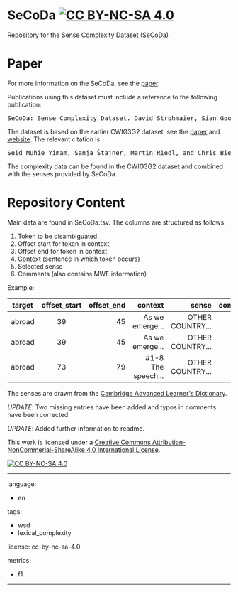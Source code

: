 # SeCoDa [![CC BY-NC-SA 4.0][cc-by-nc-sa-shield]][cc-by-nc-sa]

Repository for the Sense Complexity Dataset (SeCoDa)


# Paper

For more information on the SeCoDa, see the [paper](http://www.lrec-conf.org/proceedings/lrec2020/pdf/2020.lrec-1.730.pdf).

Publications using this dataset must include a reference to the following publication:

<pre>
SeCoDa: Sense Complexity Dataset. David Strohmaier, Sian Gooding, Shiva Taslimipoor, Ekaterina Kochmar. Proceedings of the 12th Conference on Language Resources and Evaluation (LREC 2020), pages 5964–5969, Marseille, 11–16 May 2020
</pre>

The dataset is based on the earlier CWIG3G2 dataset, see the [paper](https://aclanthology.org/I17-2068.pdf) and [website](https://www.inf.uni-hamburg.de/en/inst/ab/lt/resources/data/complex-word-identification-dataset.html). The relevant citation is

<pre>
Seid Muhie Yimam, Sanja Štajner, Martin Riedl, and Chris Biemann (2017): CWIG3G2 - Complex Word Identification Task across Three Text Genres and Two User Groups. In Proceedings of The 8th International Joint Conference on Natural Language Processing (IJCNLP 2017). Taipei, Taiwan
</pre>

The complexity data can be found in the CWIG3G2 dataset and combined with the senses provided by SeCoDa.

# Repository Content

Main data are found in SeCoDa.tsv. The columns are structured as follows.

1. Token to be disambiguated.
2. Offset start for token in context
3. Offset end for token in context
4. Context (sentence in which token occurs)
5. Selected sense
6. Comments (also contains MWE information)

Example:

| target  | offset_start | offset_end | context            | sense            | comments |
| ------- |:------------:| ----------:| ------------------:| ----------------:| --------:|
| abroad  | 39           | 45         | As we emerge...    | OTHER COUNTRY... | -        |
| abroad  | 39           | 45         | As we emerge...    | OTHER COUNTRY... | -        |
| abroad  | 73           | 79         | #1-8 The speech... | OTHER COUNTRY... | -        |


The senses are drawn from the [Cambridge Advanced Learner's Dictionary](https://dictionary.cambridge.org).

*UPDATE*: Two missing entries have been added and typos in comments have been corrected.

*UPDATE*: Added further information to readme.

This work is licensed under a [Creative Commons Attribution-NonCommerial-ShareAlike 4.0
International License][cc-by-nc-sa].

[![CC BY-NC-SA 4.0][cc-by-nc-sa-image]][cc-by-nc-sa]

[cc-by-nc-sa]: http://creativecommons.org/licenses/by-nc-sa/4.0/
[cc-by-nc-sa-image]: https://licensebuttons.net/l/by-nc-sa/4.0/88x31.png
[cc-by-nc-sa-shield]: https://img.shields.io/badge/License-CC%20BY--NC--SA%204.0-lightgrey.svg


---
language:
  - en

tags:
- wsd
- lexical_complexity

license: cc-by-nc-sa-4.0

metrics:
- f1
---
